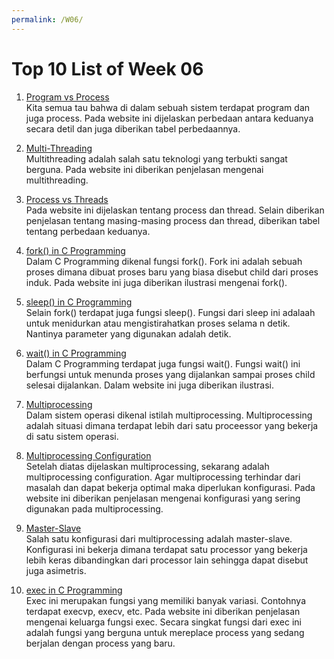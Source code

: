 ```yaml
---
permalink: /W06/
---
```


# Top 10 List of Week 06

1. [Program vs Process](https://www.geeksforgeeks.org/difference-between-program-and-process/)<br>
Kita semua tau bahwa di dalam sebuah sistem terdapat program dan juga process. Pada website ini dijelaskan perbedaan antara keduanya secara detil dan juga diberikan tabel perbedaannya.
 
2. [Multi-Threading](https://www.tutorialspoint.com/operating_system/os_multi_threading.htm)<br>
Multithreading adalah salah satu teknologi yang terbukti sangat berguna. Pada website ini diberikan penjelasan mengenai multithreading.

3. [Process vs Threads](https://www.geeksforgeeks.org/difference-between-process-and-thread/)<br>
Pada website ini dijelaskan tentang process dan thread. Selain diberikan penjelasan tentang masing-masing process dan thread, diberikan tabel tentang perbedaan keduanya.

4. [fork() in C Programming](https://www.geeksforgeeks.org/fork-system-call/)<br>
Dalam C Programming dikenal fungsi fork(). Fork ini adalah sebuah proses dimana dibuat proses baru yang biasa disebut child dari proses induk. Pada website ini juga diberikan ilustrasi mengenai fork().

5. [sleep() in C Programming](https://www.poftut.com/what-is-sleep-function-and-how-to-use-it-in-c-program/)<br>
Selain fork() terdapat juga fungsi sleep(). Fungsi dari sleep ini adalaah untuk menidurkan atau mengistirahatkan proses selama n detik. Nantinya parameter yang digunakan adalah detik.

6. [wait() in C Programming](https://www.geeksforgeeks.org/wait-system-call-c/)<br>
Dalam C Programming terdapat juga fungsi wait(). Fungsi wait() ini berfungsi untuk menunda proses yang dijalankan sampai proses child selesai dijalankan. Dalam website ini juga diberikan ilustrasi.

7. [Multiprocessing](https://www.techopedia.com/definition/3393/multi-processing)<br>
Dalam sistem operasi dikenal istilah multiprocessing. Multiprocessing adalah situasi dimana terdapat lebih dari satu proceessor yang bekerja di satu sistem operasi.

8. [Multiprocessing Configuration](https://www.geeksforgeeks.org/typical-multiprocessing-configuration/)<br>
Setelah diatas dijelaskan multiprocessing, sekarang adalah multiprocessing configuration. Agar multiprocessing terhindar dari masalah dan dapat bekerja optimal maka diperlukan konfigurasi. Pada website ini diberikan penjelasan mengenai konfigurasi yang sering digunakan pada multiprocessing.

9. [Master-Slave](https://www.informit.com/articles/article.aspx?p=26027&seqNum=3)<br>
Salah satu konfigurasi dari multiprocessing adalah master-slave. Konfigurasi ini bekerja dimana terdapat satu processor yang bekerja lebih keras dibandingkan dari processor lain sehingga dapat disebut juga asimetris.

10. [exec in C Programming](https://www.geeksforgeeks.org/exec-family-of-functions-in-c/)<br>
Exec ini merupakan fungsi yang memiliki banyak variasi. Contohnya terdapat execvp, execv, etc. Pada website ini diberikan penjelasan mengenai keluarga fungsi exec. Secara singkat fungsi dari exec ini adalah fungsi yang berguna untuk mereplace process yang sedang berjalan dengan process yang baru. 

